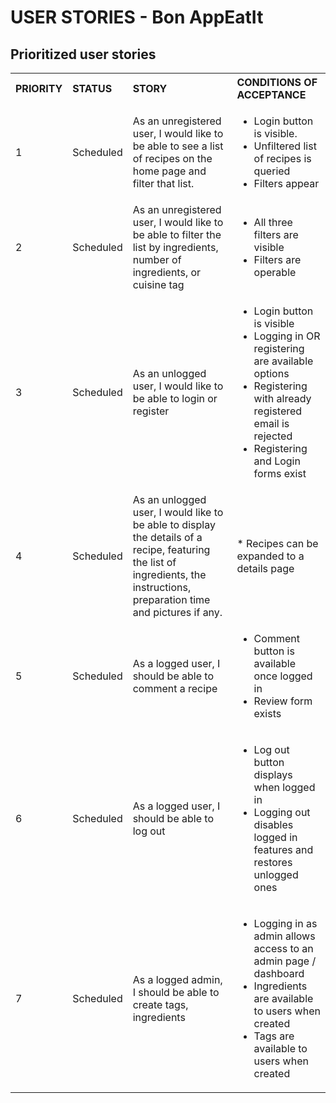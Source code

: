 # USER STORIES - Bon AppEatIt

## Prioritized user stories
<table width="100%">
  <tr>
    <th align="left">PRIORITY</th>
    <th align="left">STATUS</th>
    <th align="left">STORY</th>
    <th align="left">CONDITIONS OF ACCEPTANCE</th>
  </tr>
  <tr>
    <td>1</td>
    <td>Scheduled</td>
    <td>As an unregistered user, I would like to be able to see a list of recipes on the home page and filter that list.</td>
    <td>
      <ul>
        <li>Login button is visible.</li>
        <li>Unfiltered list of recipes is queried</li>
        <li>Filters appear</li>
      </ul>
    </td>
  </tr>
  <tr>
    <td>2</td>
    <td>Scheduled</td>
    <td>As an unregistered user, I would like to be able to filter the list by ingredients, number of ingredients, or cuisine tag</td>
    <td>
      <ul>
          <li>All three filters are visible</li>
          <li>Filters are operable</li>
        </ul>
    </td>
  </tr>
  <tr>
    <td>3</td>
    <td>Scheduled</td>
    <td>As an unlogged user, I would like to be able to login or register</td>
    <td>
      <ul>
        <li>Login button is visible</li>
        <li>Logging in OR registering are available options</li>
        <li>Registering with already registered email is rejected</li>
        <li>Registering and Login forms exist</li>
      </ul>
    </td>
  </tr>
  <tr>
    <td>4</td>
    <td>Scheduled</td>
    <td>As an unlogged user, I would like to be able to display the details of a recipe, featuring the list of ingredients, the instructions, preparation time and pictures if any.</td>
    <td>* Recipes can be expanded to a details page</td>
  </tr>
  <tr>
    <td>5</td>
    <td>Scheduled</td>
    <td>As a logged user, I should be able to comment a recipe</td>
    <td>
      <ul>
          <li>Comment button is available once logged in</li>
          <li>Review form exists</li>
      </ul>
    </td>
  </tr>
  <tr>
    <td>6</td>
    <td>Scheduled</td>
    <td>As a logged user, I should be able to log out</td>
    <td>
      <ul>
          <li>Log out button displays when logged in</li>
          <li>Logging out disables logged in features and restores unlogged ones</li>
      </ul>
    </td>
  </tr>
  <tr>
    <td>7</td>
    <td>Scheduled</td>
    <td>As a logged admin, I should be able to create tags, ingredients</td>
    <td>
      <ul>
          <li>Logging in as admin allows access to an admin page / dashboard</li>
          <li>Ingredients are available to users when created</li>
          <li>Tags are available to users when created</li>
      </ul>
    </td>
  </tr>
</table>

